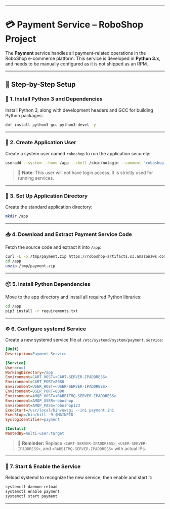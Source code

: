 
---

# 💳 Payment Service – RoboShop Project

The **Payment** service handles all payment-related operations in the RoboShop e-commerce platform. This service is developed in **Python 3.x**, and needs to be manually configured as it is not shipped as an RPM.

---

## 🔧 Step-by-Step Setup

### 🐍 1. Install Python 3 and Dependencies

Install Python 3, along with development headers and GCC for building Python packages:

```bash
dnf install python3 gcc python3-devel -y
```

---

### 👤 2. Create Application User

Create a system user named `roboshop` to run the application securely:

```bash
useradd --system --home /app --shell /sbin/nologin --comment "roboshop system user" roboshop
```

> 🛑 **Note:** This user will not have login access. It is strictly used for running services.

---

### 📁 3. Set Up Application Directory

Create the standard application directory:

```bash
mkdir /app
```

---

### 📥 4. Download and Extract Payment Service Code

Fetch the source code and extract it into `/app`:

```bash
curl -L -o /tmp/payment.zip https://roboshop-artifacts.s3.amazonaws.com/payment-v3.zip
cd /app
unzip /tmp/payment.zip
```

---

### 📦 5. Install Python Dependencies

Move to the app directory and install all required Python libraries:

```bash
cd /app
pip3 install -r requirements.txt
```

---

### ⚙️ 6. Configure systemd Service

Create a new systemd service file at `/etc/systemd/system/payment.service`:

```ini
[Unit]
Description=Payment Service

[Service]
User=root
WorkingDirectory=/app
Environment=CART_HOST=<CART-SERVER-IPADDRESS>
Environment=CART_PORT=8080
Environment=USER_HOST=<USER-SERVER-IPADDRESS>
Environment=USER_PORT=8080
Environment=AMQP_HOST=<RABBITMQ-SERVER-IPADDRESS>
Environment=AMQP_USER=roboshop
Environment=AMQP_PASS=roboshop123
ExecStart=/usr/local/bin/uwsgi --ini payment.ini
ExecStop=/bin/kill -9 $MAINPID
SyslogIdentifier=payment

[Install]
WantedBy=multi-user.target
```

> 🧠 **Reminder:** Replace `<CART-SERVER-IPADDRESS>`, `<USER-SERVER-IPADDRESS>`, and `<RABBITMQ-SERVER-IPADDRESS>` with actual IPs.

---

### 🔄 7. Start & Enable the Service

Reload systemd to recognize the new service, then enable and start it:

```bash
systemctl daemon-reload
systemctl enable payment
systemctl start payment
```

---